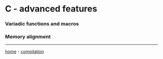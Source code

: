 # C - advanced features


### Variadic functions and macros

### Memory alignment


-----------------------------------------
[home](../index.md) - [compilation](c.md)